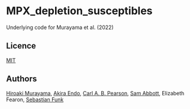 # MPX_depletion_susceptibles
Underlying code for Murayama et al. (2022)

## Licence

[MIT](https://github.com/hiroaki-murayama/MPX_depletion_susceptibles/blob/master/LICENSE)

## Authors

[Hiroaki Murayama](https://github.com/hiroaki-murayama),
[Akira Endo](https://github.com/akira-endo),
[Carl A. B. Pearson](https://github.com/pearsonca),
[Sam Abbott](https://github.com/seabbs),
Elizabeth Fearon,
[Sebastian Funk](https://github.com/sbfnk)